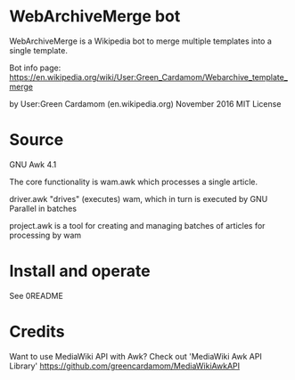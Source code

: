 WebArchiveMerge bot
===================
WebArchiveMerge is a Wikipedia bot to merge multiple templates into a single template.

Bot info page: https://en.wikipedia.org/wiki/User:Green_Cardamom/Webarchive_template_merge

by User:Green Cardamom (en.wikipedia.org)
November 2016
MIT License

Source
========
GNU Awk 4.1

The core functionality is wam.awk which processes a single article.

driver.awk "drives" (executes) wam, which in turn is executed by GNU Parallel in batches

project.awk is a tool for creating and managing batches of articles for processing by wam

Install and operate
==================
See 0README

Credits
==================
Want to use MediaWiki API with Awk? Check out 'MediaWiki Awk API Library'
https://github.com/greencardamom/MediaWikiAwkAPI


